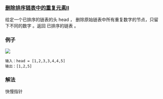 ### [删除排序链表中的重复元素II](https://leetcode.cn/problems/remove-duplicates-from-sorted-list-ii/)
给定一个已排序的链表的头 head ， 删除原始链表中所有重复数字的节点，只留下不同的数字 。返回 已排序的链表 。
### 例子
![](https://assets.leetcode.com/uploads/2021/01/04/linkedlist1.jpg)
```text
输入：head = [1,2,3,3,4,4,5]
输出：[1,2,5]
```
### 解法
快慢指针
